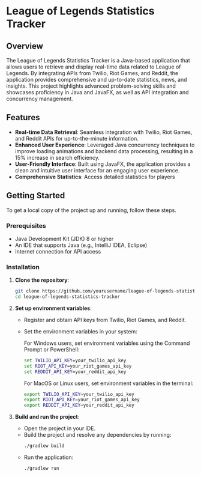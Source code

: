 # League of Legends Statistics Tracker

## Overview
The League of Legends Statistics Tracker is a Java-based application that allows users to retrieve and display real-time data related to League of Legends. By integrating APIs from Twilio, Riot Games, and Reddit, the application provides comprehensive and up-to-date statistics, news, and insights. This project highlights advanced problem-solving skills and showcases proficiency in Java and JavaFX, as well as API integration and concurrency management.

## Features
- **Real-time Data Retrieval**: Seamless integration with Twilio, Riot Games, and Reddit APIs for up-to-the-minute information.
- **Enhanced User Experience**: Leveraged Java concurrency techniques to improve loading animations and backend data processing, resulting in a 15% increase in search efficiency.
- **User-Friendly Interface**: Built using JavaFX, the application provides a clean and intuitive user interface for an engaging user experience.
- **Comprehensive Statistics**: Access detailed statistics for players

## Getting Started
To get a local copy of the project up and running, follow these steps.

### Prerequisites
- Java Development Kit (JDK) 8 or higher
- An IDE that supports Java (e.g., IntelliJ IDEA, Eclipse)
- Internet connection for API access

### Installation
1. **Clone the repository**:
    ```bash
    git clone https://github.com/yourusername/league-of-legends-statistics-tracker.git
    cd league-of-legends-statistics-tracker
    ```

2. **Set up environment variables**:
    - Register and obtain API keys from Twilio, Riot Games, and Reddit.
    - Set the environment variables in your system:

      For Windows users, set environment variables using the Command Prompt or PowerShell:
      ```cmd
      set TWILIO_API_KEY=your_twilio_api_key
      set RIOT_API_KEY=your_riot_games_api_key
      set REDDIT_API_KEY=your_reddit_api_key
      ```

      For MacOS or Linux users, set environment variables in the terminal:
      ```bash
      export TWILIO_API_KEY=your_twilio_api_key
      export RIOT_API_KEY=your_riot_games_api_key
      export REDDIT_API_KEY=your_reddit_api_key
      ```

3. **Build and run the project**:
    - Open the project in your IDE.
    - Build the project and resolve any dependencies by running:
      ```bash
      ./gradlew build
      ```
    - Run the application:
      ```bash
      ./gradlew run
      ```



